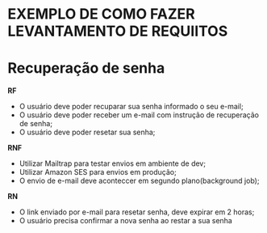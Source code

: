 # EXEMPLO DE COMO FAZER LEVANTAMENTO DE REQUIITOS

# Recuperação de senha

**RF**

- O usuário deve poder recuparar sua senha informado o seu e-mail;
- O usuário deve poder receber um e-mail com instrução de recuperação de senha;
- O usuário deve poder resetar sua senha;

**RNF**

- Utilizar Mailtrap para testar envios em ambiente de dev;
- Utilizar Amazon SES para envios em produção;
- O envio de e-mail deve aconteccer em segundo plano(background job);

**RN**

- O link enviado por e-mail para resetar senha, deve expirar em 2 horas;
- O usuário precisa confirmar a nova senha ao restar a sua senha
